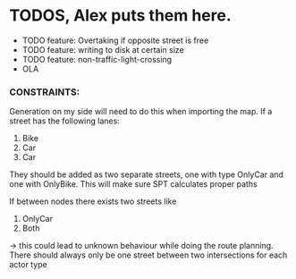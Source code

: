# TODOS, Alex puts them here.
- TODO feature: Overtaking if opposite street is free
- TODO feature: writing to disk at certain size
- TODO feature: non-traffic-light-crossing
- OLA 
    

### CONSTRAINTS:
Generation on my side will need to do this when importing the map.
If a street has the following lanes:
1. Bike
2. Car
3. Car  

They should be added as two separate streets, one with type OnlyCar and one with OnlyBike.
This will make sure SPT calculates proper paths

If between nodes there exists two streets like
1. OnlyCar
2. Both

-> this could lead to unknown behaviour while doing the route planning. 
   There should always only be one street between two intersections for each actor type



